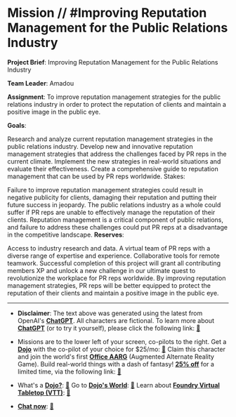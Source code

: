 # Mission // #Improving Reputation Management for the Public Relations Industry

**Project Brief**: Improving Reputation Management for the Public Relations Industry

**Team Leader**: Amadou

**Assignment**:
To improve reputation management strategies for the public relations industry in order to protect the reputation of clients and maintain a positive image in the public eye.

**Goals**:

Research and analyze current reputation management strategies in the public relations industry.
Develop new and innovative reputation management strategies that address the challenges faced by PR reps in the current climate.
Implement the new strategies in real-world situations and evaluate their effectiveness.
Create a comprehensive guide to reputation management that can be used by PR reps worldwide.
Stakes:

Failure to improve reputation management strategies could result in negative publicity for clients, damaging their reputation and putting their future success in jeopardy.
The public relations industry as a whole could suffer if PR reps are unable to effectively manage the reputation of their clients.
Reputation management is a critical component of public relations, and failure to address these challenges could put PR reps at a disadvantage in the competitive landscape.
**Reserves**:

Access to industry research and data.
A virtual team of PR reps with a diverse range of expertise and experience.
Collaborative tools for remote teamwork.
Successful completion of this project will grant all contributing members XP and unlock a new challenge in our ultimate quest to revolutionize the workplace for PR reps worldwide. By improving reputation management strategies, PR reps will be better equipped to protect the reputation of their clients and maintain a positive image in the public eye.

---

* **Disclaimer**: The text above was generated using the latest from OpenAI's [**ChatGPT**](https://openai.com/blog/chatgpt/).  All characters are fictional.  To learn more about [**ChatGPT**](https://openai.com/blog/chatgpt/) (or to try it yourself), please click the following link: [:closed_book:](https://openai.com/blog/chatgpt/)

* Missions are to the lower left of your screen, co-pilots to the right. Get a [**Dojo**](https://workmates.live/marketplace) with the co-pilot of your choice for $25/mo: [:green_book:](https://workmates.live/marketplace)  Claim this character and join the world's first [**Office AARG**](https://dojos.world) (Augmented Alternate Reality Game). Build real-world things with a dash of fantasy! [**25% off**](https://blog.workmates.live/deal-on-a-dojo) for a limited time, via the following link: [:green_book:](https://blog.workmates.live/deal-on-a-dojo) 

* What's a [**Dojo?**](https://workdojos.com): [:blue_book:](https://workdojos.com)  Go to [**Dojo's World**](https://dojos.world): [:blue_book:](https://dojos.world)  Learn about [**Foundry Virtual Tabletop (VTT)**](https://foundryvtt.com): [:closed_book:](https://foundryvtt.com/)

* [**Chat now**](https://chat.workmates.live/channel/support): [:ledger:](https://chat.workmates.live/channel/support)